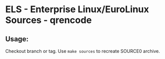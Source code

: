 # ELS - Enterprise Linux/EuroLinux Sources - qrencode
 
## Usage:
  Checkout branch or tag. Use `make sources` to recreate  SOURCE0 archive.
